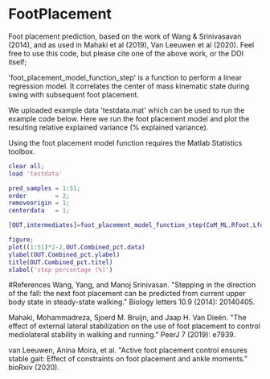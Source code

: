 # FootPlacement
Foot placement prediction, based on the work of Wang &amp; Srinivasavan (2014), and as used in Mahaki et al (2019), Van Leeuwen et al (2020). 
Feel free to use this code, but please cite one of the above work, or the DOI itself;

'foot_placement_model_function_step' is a function to perform a linear regression model. 
It correlates the center of mass kinematic state during swing with subsequent foot placement.

We uploaded example data 'testdata.mat' which can be used to run the example code below.
Here we run the foot placement model and plot the resulting relative explained variance (% explained variance).

Using the foot placement model function requires the Matlab Statistics toolbox.

```matlab
clear all;
load 'testdata'

pred_samples = 1:51;
order        = 2;
removeorigin = 1;
centerdata   = 1;

[OUT,intermediates]=foot_placement_model_function_step(CoM_ML,Rfoot,Lfoot,events,fs_opto,pred_samples,order,removeorigin,centerdata)

figure;
plot((1:51)*2-2,OUT.Combined_pct.data)
ylabel(OUT.Combined_pct.ylabel)
title(OUT.Combined_pct.titel)
xlabel('step percentage (%)')
```
#References
Wang, Yang, and Manoj Srinivasan. "Stepping in the direction of the fall: the next foot placement can be predicted from current upper body state in steady-state walking." Biology letters 10.9 (2014): 20140405.

Mahaki, Mohammadreza, Sjoerd M. Bruijn, and Jaap H. Van Dieën. "The effect of external lateral stabilization on the use of foot placement to control mediolateral stability in walking and running." PeerJ 7 (2019): e7939.

van Leeuwen, Anina Moira, et al. "Active foot placement control ensures stable gait: Effect of constraints on foot placement and ankle moments." bioRxiv (2020).
